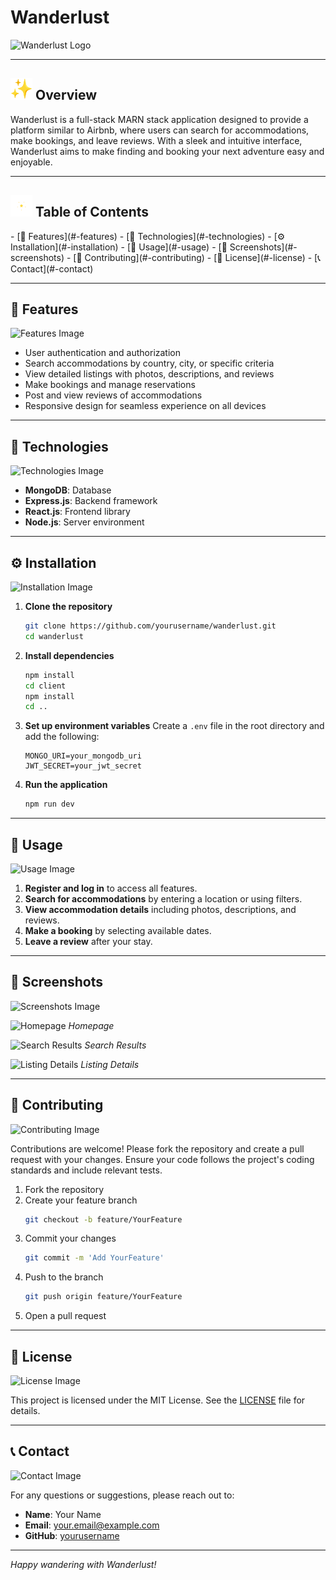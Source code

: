 # Wanderlust

![Wanderlust Logo](path/to/logo.png)

---
<div>
  <h2><img src="inimation.gif" width="35" height="35"> Overview</h2>
</div>
Wanderlust is a full-stack MARN stack application designed to provide a platform similar to Airbnb, where users can search for accommodations, make bookings, and leave reviews. With a sleek and intuitive interface, Wanderlust aims to make finding and booking your next adventure easy and enjoyable.

---

<div>
  <h2><img src="start.gif" width="35" height="35"> Table of Contents</h2>
</div>
- [📑 Features](#-features)
- [🔧 Technologies](#-technologies)
- [⚙️ Installation](#-installation)
- [🚀 Usage](#-usage)
- [📸 Screenshots](#-screenshots)
- [🤝 Contributing](#-contributing)
- [📜 License](#-license)
- [📞 Contact](#-contact)

---

## 📑 Features
![Features Image](path/to/features.png)

- User authentication and authorization
- Search accommodations by country, city, or specific criteria
- View detailed listings with photos, descriptions, and reviews
- Make bookings and manage reservations
- Post and view reviews of accommodations
- Responsive design for seamless experience on all devices

---

## 🔧 Technologies
![Technologies Image](path/to/technologies.png)

- **MongoDB**: Database
- **Express.js**: Backend framework
- **React.js**: Frontend library
- **Node.js**: Server environment

---

## ⚙️ Installation
![Installation Image](path/to/installation.png)

1. **Clone the repository**
    ```bash
    git clone https://github.com/yourusername/wanderlust.git
    cd wanderlust
    ```

2. **Install dependencies**
    ```bash
    npm install
    cd client
    npm install
    cd ..
    ```

3. **Set up environment variables**
    Create a `.env` file in the root directory and add the following:
    ```env
    MONGO_URI=your_mongodb_uri
    JWT_SECRET=your_jwt_secret
    ```

4. **Run the application**
    ```bash
    npm run dev
    ```

---

## 🚀 Usage
![Usage Image](path/to/usage.png)

1. **Register and log in** to access all features.
2. **Search for accommodations** by entering a location or using filters.
3. **View accommodation details** including photos, descriptions, and reviews.
4. **Make a booking** by selecting available dates.
5. **Leave a review** after your stay.

---

## 📸 Screenshots
![Screenshots Image](path/to/screenshots.png)

![Homepage](path/to/homepage.png)
*Homepage*

![Search Results](path/to/search_results.png)
*Search Results*

![Listing Details](path/to/listing_details.png)
*Listing Details*

---

## 🤝 Contributing
![Contributing Image](path/to/contributing.png)

Contributions are welcome! Please fork the repository and create a pull request with your changes. Ensure your code follows the project's coding standards and include relevant tests.

1. Fork the repository
2. Create your feature branch
    ```bash
    git checkout -b feature/YourFeature
    ```
3. Commit your changes
    ```bash
    git commit -m 'Add YourFeature'
    ```
4. Push to the branch
    ```bash
    git push origin feature/YourFeature
    ```
5. Open a pull request

---

## 📜 License
![License Image](path/to/license.png)

This project is licensed under the MIT License. See the [LICENSE](LICENSE) file for details.

---

## 📞 Contact
![Contact Image](path/to/contact.png)

For any questions or suggestions, please reach out to:

- **Name**: Your Name
- **Email**: your.email@example.com
- **GitHub**: [yourusername](https://github.com/yourusername)

---

*Happy wandering with Wanderlust!*



<!-- -------------------------------------------------------------------------------------------- -->
